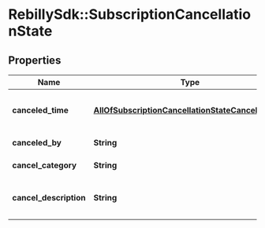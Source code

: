 # RebillySdk::SubscriptionCancellationState

## Properties
Name | Type | Description | Notes
------------ | ------------- | ------------- | -------------
**canceled_time** | [**AllOfSubscriptionCancellationStateCanceledTime**](AllOfSubscriptionCancellationStateCanceledTime.md) | Subscription order canceled time. | [optional] 
**canceled_by** | **String** | Canceled by. | [optional] 
**cancel_category** | **String** | Cancel category. | [optional] 
**cancel_description** | **String** | Cancel reason description in free form. | [optional] 


